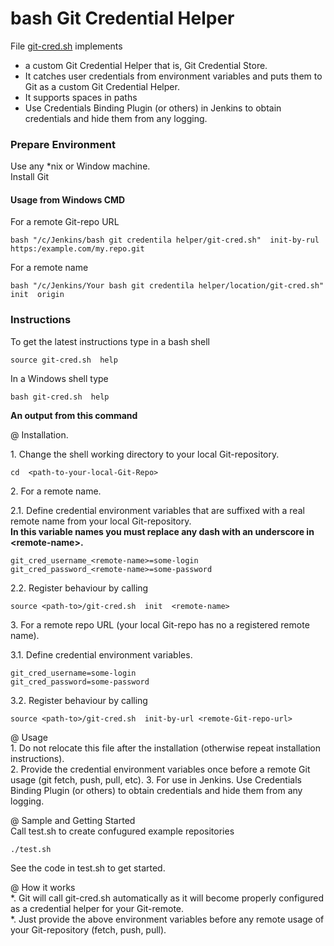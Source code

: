 # bash Git Credential Helper
File [git-cred.sh](https://github.com/it3xl/bash-git-credential-helper/blob/master/git-cred.sh) implements
* a custom Git Credential Helper that is, Git Credential Store.
* It catches user credentials from environment variables and puts them to Git as a custom Git Credential Helper.
* It supports spaces in paths
* Use Credentials Binding Plugin (or others) in Jenkins to obtain credentials and hide them from any logging.

### Prepare Environment

Use any \*nix or Window machine.  
Install Git  

#### Usage from Windows CMD

For a remote Git-repo URL

    bash "/c/Jenkins/bash git credentila helper/git-cred.sh"  init-by-rul  https:/example.com/my.repo.git

For a remote name

    bash "/c/Jenkins/Your bash git credentila helper/location/git-cred.sh"  init  origin

### Instructions

To get the latest instructions type in a bash shell

    source git-cred.sh  help
    
In a Windows shell type

    bash git-cred.sh  help

 **An output from this command**

@ Installation.

1\. Change the shell working directory to your local Git-repository.

    cd  <path-to-your-local-Git-Repo>

2\. For a remote name.

2\.1. Define credential environment variables that are suffixed with a real remote name from your local Git-repository.  
**In this variable names you must replace any dash with an underscore in \<remote-name\>.**

    git_cred_username_<remote-name>=some-login
    git_cred_password_<remote-name>=some-password

2.2. Register behaviour by calling

    source <path-to>/git-cred.sh  init  <remote-name>

3\. For a remote repo URL (your local Git-repo has no a registered remote name).

3\.1. Define credential environment variables.

    git_cred_username=some-login
    git_cred_password=some-password

3\.2. Register behaviour by calling

    source <path-to>/git-cred.sh  init-by-url <remote-Git-repo-url>

@ Usage  
1\. Do not relocate this file after the installation (otherwise repeat installation instructions).  
2\. Provide the credential environment variables once before a remote Git usage (git fetch, push, pull, etc).
3\. For use in Jenkins. Use Credentials Binding Plugin (or others) to obtain credentials and hide them from any logging.

@ Sample and Getting Started  
Call test.sh to create confugured example repositories

    ./test.sh

See the code in test.sh to get started.

@ How it works  
*. Git will call git-cred.sh automatically as it will become properly configured as a credential helper for your Git-remote.  
*. Just provide the above environment variables before any remote usage of your Git-repository (fetch, push, pull).
